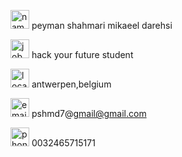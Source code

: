 <img src="https://user-images.githubusercontent.com/66536781/93943792-884b0a00-fd33-11ea-8524-cac927176328.png
" width="30" height="30" alt="name" > peyman shahmari mikaeel darehsi

<img src="https://user-images.githubusercontent.com/66536781/93943868-ad3f7d00-fd33-11ea-8cf2-6ec55ed99f51.jpg" width="30" height="30" alt="job"> hack your future student

<img src="https://user-images.githubusercontent.com/66536781/93943918-c6e0c480-fd33-11ea-9c7c-7523640a3fdc.png" width="30" height="30" alt="location"> antwerpen,belgium

<img src="https://user-images.githubusercontent.com/66536781/93944055-28089800-fd34-11ea-87b3-a7c7f0bc3cb6.png" width="30" heigh="30" alt="email" > pshmd7@gmail@gmail.com

<img src="https://user-images.githubusercontent.com/66536781/93943622-33a78f00-fd33-11ea-9fe1-ec05c3e90cc8.png" width="30" height="30" alt="phone number"> 0032465715171
